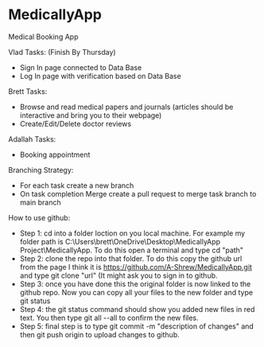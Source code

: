 # MedicallyApp
Medical Booking App 

Vlad Tasks: (Finish By Thursday)
- Sign In page connected to Data Base
- Log In page with verification based on Data Base
  
Brett Tasks: 
- Browse and read medical papers and journals (articles should be interactive and bring you to their webpage)
- Create/Edit/Delete doctor reviews 

Adallah Tasks:
- Booking appointment

Branching Strategy:
- For each task create a new branch
- On task completion Merge create a pull request to merge task branch to main branch

How to use github:
- Step 1: cd into a folder loction on you local machine. For example my folder path is C:\Users\brett\OneDrive\Desktop\MedicallyApp Project\MedicallyApp. To do this open a terminal and type cd "path"
- Step 2: clone the repo into that folder. To do this copy the github url from the page I think it is https://github.com/A-Shrew/MedicallyApp.git and type git clone "url" (It might ask you to sign in to github.
- Step 3: once you have done this the original folder is now linked to the github repo. Now you can copy all your files to the new folder and type git status
- Step 4: the git status command should show you added new files in red text. You then type git all --all to confirm the new files.
- Step 5: final step is to type git commit -m "description of changes" and then git push origin to upload changes to github.
